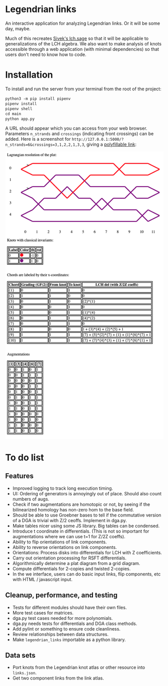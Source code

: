 # Legendrian links

An interactive application for analyzing Legendrian links. Or it will be some day, maybe.

Much of this recreates [Sivek's lch.sage](https://www.ma.imperial.ac.uk/~ssivek/code/lch.sage) so that it will be applicable to generalizations of the LCH algebra. We also want to make analysis of knots accessible through a web application (with minimal dependencies) so that users don't need to know how to code.

# Installation

To install and run the server from your terminal from the root of the project:

```
python3 -m pip install pipenv
pipenv install
pipenv shell
cd main
python app.py
```

A URL should appear which you can access from your web browser. Parameters `n_strands` and `crossings` (indicating front crossings) can be added. Here is a screenshot for `http://127.0.0.1:5000/?n_strands=6&crossings=3,1,2,2,1,3,3`, giving a [polyfillable link](https://arxiv.org/abs/1307.7998):

![image info](./main/static/screenshot.png)

# To do list

## Features

- Improved logging to track long execution timing.
- UI: Ordering of generators is annoyingly out of place. Should also count numbers of augs.
- Check if two augmentations are homotopic or not, by seeing if the bilinearized homology has non-zero hom to the base field.
- Should be able to use Groebner bases to tell if the commutative version of a DGA is trivial with Z/2 ceoffs. Implement in dga.py.
- Make tables nicer using some JS library. Big tables can be condensed.
- Introduce t coordinate in differentials. (This is not so important for augmentations where we can use t=1 for Z/2Z coeffs).
- Ability to flip orientations of link components.
- Ability to reverse orientations on link components.
- Orientations: Process disks into differentials for LCH with Z coefficients.
- Carry out orientation processing for RSFT differentials.
- Algorithmically determine a plat diagram from a grid diagram.
- Compute differentials for 2-copies and twisted 2-copies.
- In the we interface, users can do basic input links, flip components, etc with HTML / javascript input.

## Cleanup, performance, and testing

- Tests for different modules should have their own files.
- More test cases for matrices.
- dga.py test cases needed for more polynomials.
- dga.py needs tests for differentials and DGA class methods.
- Add pylint or something to ensure code cleanliness.
- Review relationships between data structures.
- Make `legendrian_links` importable as a python library.

## Data sets

- Port knots from the Legendrian knot atlas or other resource into `links.json`.
- Get two component links from the link atlas.
